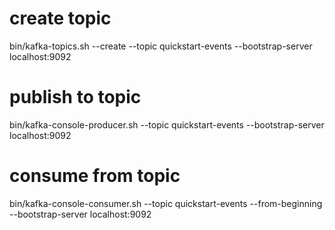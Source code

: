
# create topic
bin/kafka-topics.sh --create --topic quickstart-events --bootstrap-server localhost:9092

# publish to topic
bin/kafka-console-producer.sh --topic quickstart-events --bootstrap-server localhost:9092

# consume from topic
bin/kafka-console-consumer.sh --topic quickstart-events --from-beginning --bootstrap-server localhost:9092